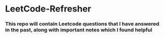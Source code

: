 # LeetCode-Refresher

### This repo will contain Leetcode questions that I have answered in the past, along with important notes which I found helpful
